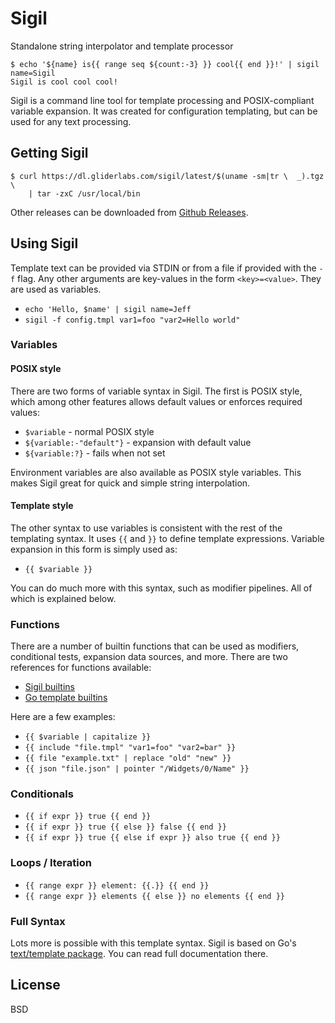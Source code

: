 # Sigil

Standalone string interpolator and template processor

```
$ echo '${name} is{{ range seq ${count:-3} }} cool{{ end }}!' | sigil name=Sigil
Sigil is cool cool cool!
```

Sigil is a command line tool for template processing and POSIX-compliant
variable expansion. It was created for configuration templating, but can be used
for any text processing.

## Getting Sigil

```
$ curl https://dl.gliderlabs.com/sigil/latest/$(uname -sm|tr \  _).tgz \
    | tar -zxC /usr/local/bin
```

Other releases can be downloaded from [Github Releases](https://github.com/gliderlabs/sigil/releases).

## Using Sigil

Template text can be provided via STDIN or from a file if provided with the `-f`
flag. Any other arguments are key-values in the form `<key>=<value>`. They are
used as variables.

 * `echo 'Hello, $name' | sigil name=Jeff`
 * `sigil -f config.tmpl var1=foo "var2=Hello world"`

### Variables

#### POSIX style

There are two forms of variable syntax in Sigil. The first is POSIX style, which
among other features allows default values or enforces required values:

 * `$variable` - normal POSIX style
 * `${variable:-"default"}` - expansion with default value
 * `${variable:?}` - fails when not set

Environment variables are also available as POSIX style variables. This makes
Sigil great for quick and simple string interpolation.

#### Template style

The other syntax to use variables is consistent with the rest of the templating
syntax. It uses `{{` and `}}` to define template expressions. Variable expansion
in this form is simply used as:

 * `{{ $variable }}`

You can do much more with this syntax, such as modifier pipelines. All of which
is explained below.

### Functions

There are a number of builtin functions that can be used as modifiers,
conditional tests, expansion data sources, and more. There are two references
for functions available:

 * [Sigil builtins](http://godoc.org/github.com/gliderlabs/sigil/builtin)
 * [Go template builtins](http://golang.org/pkg/text/template/#hdr-Functions)

Here are a few examples:

 * `{{ $variable | capitalize }}`
 * `{{ include "file.tmpl" "var1=foo" "var2=bar" }}`
 * `{{ file "example.txt" | replace "old" "new" }}`
 * `{{ json "file.json" | pointer "/Widgets/0/Name" }}`

### Conditionals

 * `{{ if expr }} true {{ end }}`
 * `{{ if expr }} true {{ else }} false {{ end }}`
 * `{{ if expr }} true {{ else if expr }} also true {{ end }}`

### Loops / Iteration

 * `{{ range expr }} element: {{.}} {{ end }}`
 * `{{ range expr }} elements {{ else }} no elements {{ end }}`

### Full Syntax

Lots more is possible with this template syntax. Sigil is based on Go's
[text/template package](http://golang.org/pkg/text/template/). You can read full
documentation there.


## License

BSD
